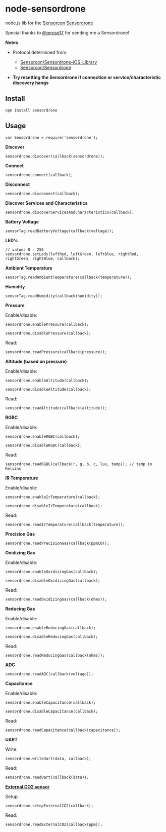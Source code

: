 node-sensordrone
================

node.js lib for the [Sensorcon](http://sensorcon.com) [Sensordrone](http://sensorcon.com/sensordrone-1/)

Special thanks to [@mrose17](https://github.com/mrose17) for sending me a Sensordrone!

__Notes__

  * Protocol determined from:

    * [Sensorcon/Sensordrone-iOS-Library](https://github.com/Sensorcon/Sensordrone-iOS-Library)
    * [Sensorcon/Sensordrone](https://github.com/Sensorcon/Sensordrone)

  * __Try resetting the Sensordrone if connection or service/characteristic discovery hangs__

Install
-------

    npm install sensordrone

Usage
-----

    var Sensordrone = require('sensordrone');

__Discover__

    Sensordrone.discover(callback(sensordrone));

__Connect__

    sensordrone.connect(callback);

__Disconnect__

    sensordrone.disconnect(callback);

__Discover Services and Characteristics__

    sensordrone.discoverServicesAndCharacteristics(callback);

__Battery Voltage__

    sensorTag.readBatteryVoltage(callback(voltage));

__LED's__

    // values 0 - 255
    sensordrone.setLeds(leftRed, leftGreen, leftBlue, rightRed, rightGreen, rightBlue, callback);

__Ambient Temperature__

    sensorTag.readAmbientTemperature(callback(temperature));

__Humidity__

    sensorTag.readHumidity(callback(humidity));

__Pressure__

Enable/disable:

    sensordrone.enablePressure(callback);

    sensordrone.disablePressure(callback);

Read:

    sensordrone.readPressure(callback(pressure));

__Altitude (based on pressure)__

Enable/disable:

    sensordrone.enableAltitude(callback);

    sensordrone.disableAltitude(callback);

Read:

    sensordrone.readAltitude(callback(altitude));

__RGBC__

Enable/disable:

    sensordrone.enableRGBC(callback);

    sensordrone.disableRGBC(callback);

Read:

    sensordrone.readRGBC(callback(r, g, b, c, lux, temp)); // temp in Kelvins

__IR Temperature__

Enable/disable:

    sensordrone.enableIrTemperature(callback);

    sensordrone.disableIrTemperature(callback);

Read:

    sensordrone.readIrTemperature(callback(temperature));

__Precision Gas__

    sensordrone.readPrecisionGas(callback(ppmCO));

__Oxidizing Gas__

Enable/disable:

    sensordrone.enableOxidizingGas(callback);

    sensordrone.disableOxidizingGas(callback);

Read:

    sensordrone.readOxidizingGas(callback(ohms));

__Reducing Gas__

Enable/disable:

    sensordrone.enableReducingGas(callback);

    sensordrone.disableReducingGas(callback);

Read:

    sensordrone.readReducingGas(callback(ohms));

__ADC__

    sensordrone.readADC(callback(voltage));

__Capacitance__

Enable/disable:

    sensordrone.enableCapacitance(callback);

    sensordrone.disableCapacitance(callback);

Read:

    sensordrone.readCapacitance(callback(capacitance));

__UART__

Write:

    sensordrone.writeUart(data, callback);

Read:

    sensordrone.readUart(callback(data));

__[External CO2 sensor](http://www.sensorcon.com/ambient-co2-sensor-carbon-dioxide-sensor-module-for-sensordrone/)__

Setup:

    sensordrone.setupExternalCO2(callback);

Read:

    sensordrone.readExternalCO2(callback(ppm));


